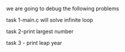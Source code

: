 we are going to debug the following problems

task 1-main.c will solve infinite loop

task 2-print largest number

task 3 - print leap year
